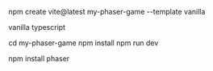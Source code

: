 npm create vite@latest my-phaser-game --template vanilla 

vanilla
typescript

cd my-phaser-game
npm install
npm run dev

npm install phaser
